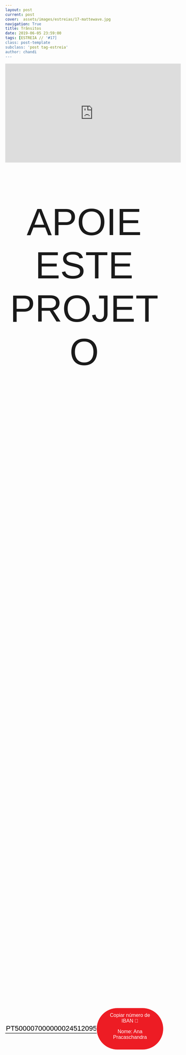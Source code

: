 ```yaml
---
layout: post
current: post
cover:  assets/images/estreias/17-mattewave.jpg
navigation: True
title: Trânsitos
date: 2019-06-05 23:59:00
tags: [ESTREIA // '#17]
class: post-template
subclass: 'post tag-estreia'
author: chandi
---
```


<!-- warning: keep the content after the ? in the link, for autoplay -->
<iframe width="560" height="315" src="https://www.youtube.com/embed/r_0CxuBHZFU?rel=0&amp;autoplay=1&amp;controls=0&amp;showinfo=0" frameborder="0" allow="accelerometer; autoplay; encrypted-media; gyroscope; picture-in-picture" allowfullscreen></iframe>



<!-- CSS code for some personalization -->
<style>
    .button {
      margin: auto;  
      display: block;
      border-radius: 70px;
      background-color: #ED1C24;
      border: none;
      color: #FFFFFF;
      text-align: center;
      font-family: "Verdana", sans-serif;
      font-size: 2.6rem;
      padding: 20px;
      width: 25rem;
      transition: all 0.5s;
      cursor: pointer;
    }
    
    .button span {
      cursor: pointer;
      display: inline-block;
      position: relative;
      transition: 0.5s;
    }
    
    .button span:after {
      content: '\00bb';
      position: absolute;
      opacity: 0;
      top: 0;
      right: -20px;
      transition: 0.5s;
    }
    
    .button:hover span {
      padding-right: 25px;
    }
    
    .button:hover span:after {
      opacity: 1;
      right: 0;
       display: inline-block;
    }


    .apoia {
        font-family: "Avant Garde", Avantgarde, "Century Gothic", CenturyGothic, "AppleGothic", sans-serif;
        font-size: 3vmax;
        text-align: center;
        text-transform: uppercase;
        text-rendering: optimizeLegibility;
    }


    .iban{
      margin: auto;  
      text-align: center;
      font-family: "Verdana", sans-serif;
      font-size: 1.8rem;
      padding-top: 2rem;
    }

    .btn {
      border: none;
      background-color: inherit;
      padding: 14px 28px;
      font-size: 16px;
      cursor: pointer;
      display: inline-block;
      font-family: "Verdana", sans-serif;
      border-radius: 70px;
    }

    .btn:hover {background: #454545;}

    .success {color: green;}
    .info {color: dodgerblue;}
    .warning {color: orange;}
    .danger {color: red;}
    .default {color: black;}

    /* Blue */
    .info {
      color: white;
      background: #2196F3;
      background-color: #ED1C24;
      font-family: "Verdana", sans-serif;
    }

    .info:hover {
      background: #454545;
      color: white;
    }

    .no-outline:focus {
      outline: none;
    }

  .info_numbers{
    font-family: "Verdana", sans-serif;
    font-size: 1.4rem;
  }
    
    .centerthat{
      height: 100%;
      display: flex;
      align-items: center;
      justify-content: center;
    }

    input {
      border-top-style: hidden;
      border-right-style: hidden;
      border-left-style: hidden;
      border-bottom-style: groove;
    }

</style>

<!-- JAVASCRIPT functions for autocopying text-->
<script>
function myFunction() {
  /* Get the text field */
  var copyText = document.getElementById("myInput");

  /* Select the text field */
  copyText.select();
  copyText.setSelectionRange(0, 99999); /*For mobile devices*/

  /* Copy the text inside the text field */
  document.execCommand("copy");

  // /* Alert the copied text */
  // alert("Copied the text: " + copyText.value);
}
function myFunction2() {
  /* Get the text field */
  var copyText = document.getElementById("myInput2");

  /* Select the text field */
  copyText.select();
  copyText.setSelectionRange(0, 99999); /*For mobile devices*/

  /* Copy the text inside the text field */
  document.execCommand("copy");

  // /* Alert the copied text */
  // alert("Copied the text: " + copyText.value);
}
</script>




<div class="center">
    <p class = "apoia">Apoie este projeto</p> 
    
<br>
<div class = "centerthat">
  <!-- The text field -->
  <input type="text" class="no-outline info_numbers" value="PT50000700000002451209523" id="myInput"> 
  <!-- The button used to copy the text -->
  <button class="btn info"  onclick="myFunction()">Copiar número de IBAN 🏧 <br />

  Nome: Ana Pracaschandra </button>
</div>
<br>
<br>

</div>  

<br>


Baseado em viagens internas e geográficas, o espectáculo Trânsitos explora ambientes e estórias distintas através da música, poesia e diálogo com o público.

À custa da emergência de se sentir em “Casa” Chandi Oliveira, migrante de segunda geração e com sangue de pelo menos três continentes, partiu em busca de si mesma nas estórias de outros.

Através destas viagens, inspira-se para nas suas criações manifestar ambientes intimistas resultantes de um cruzamento de linguagens artísticas como a musica, a literatura e a performance. Os temas trabalhados são as raízes, identidade cultural, migração, a sensação de casa.

Neste caminho que já percorreu Cabo Verde, Brasil, Holanda, Alemanha e Itália, encontrou Lúcio Vieira, músico completo, compositor e com um background rico e diverso na música de fusão e da lusofonia, com quem começou a trabalhar este novo projecto em 2019.

“Trânsitos” é o show que apela à presença consciente de cada passo dado no caminho do Agora.

#### Chandi Oliveira - Voz
#### Lúcio Vieira - Baixo, Guitarra e Teclado


### Segue Chandi Oliveira
* Facebook: <a href="https://www.facebook.com/chandi.oliveira/">https://www.facebook.com/chandi.oliveira/</a>
* Instagram: <a href="https://www.instagram.com/chandiartist/">https://www.instagram.com/chandiartist/</a>
* Twitter: <a href="https://www.youtube.com/channel/UCbcXncY_UaW99DPS7PoSa4A">https://www.youtube.com/channel/UCbcXncY_UaW99DPS7PoSa4A</a>



